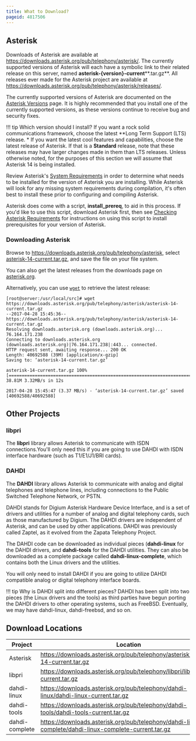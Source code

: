 ```yaml
---
title: What to Download?
pageid: 4817506
---
```


## Asterisk

Downloads of Asterisk are available at <https://downloads.asterisk.org/pub/telephony/asterisk/>. The currently supported versions of Asterisk will each have a symbolic link to their related release on this server, named **asterisk-{version}-current****.tar.gz**. All releases ever made for the Asterisk project are available at <https://downloads.asterisk.org/pub/telephony/asterisk/releases/>.

The currently supported versions of Asterisk are documented on the [Asterisk Versions](/About-the-Project/Asterisk-Versions) page. It is highly recommended that you install one of the currently supported versions, as these versions continue to receive bug and security fixes.

!!! tip Which version should I install?
    If you want a rock solid communications framework, choose the latest **Long Term Support (LTS)
    release.
    * If you want the latest cool features and capabilities, choose the latest release of Asterisk. If that is a **Standard** release, note that these releases may have larger changes made in them than LTS releases.
    Unless otherwise noted, for the purposes of this section we will assume that Asterisk 14 is being installed.

[//]: # (end-tip)

Review Asterisk's [System Requirements](/Operation/System-Requirements) in order to determine what needs to be installed for the version of Asterisk you are installing. While Asterisk will look for any missing system requirements during compilation, it's often best to install these prior to configuring and compiling Asterisk.

Asterisk does come with a script, **install_prereq**, to aid in this process. If you'd like to use this script, download Asterisk first, then see [Checking Asterisk Requirements](/Getting-Started/Installing-Asterisk/Installing-Asterisk-From-Source/Checking-Asterisk-Requirements) for instructions on using this script to install prerequisites for your version of Asterisk.

### Downloading Asterisk

Browse to <https://downloads.asterisk.org/pub/telephony/asterisk>, select [asterisk-14-current.tar.gz](https://downloads.asterisk.org/pub/telephony/asterisk/asterisk-14-current.tar.gz), and save the file on your file system.

You can also get the latest releases from the downloads page on [asterisk.org](http://asterisk.org/downloads).

Alternatively, you can use [`wget`](https://www.gnu.org/software/wget/) to retrieve the latest release:

```
[root@server:/usr/local/src]# wget https://downloads.asterisk.org/pub/telephony/asterisk/asterisk-14-current.tar.gz
--2017-04-28 15:45:36-- https://downloads.asterisk.org/pub/telephony/asterisk/asterisk-14-current.tar.gz
Resolving downloads.asterisk.org (downloads.asterisk.org)... 76.164.171.238
Connecting to downloads.asterisk.org (downloads.asterisk.org)|76.164.171.238|:443... connected.
HTTP request sent, awaiting response... 200 OK
Length: 40692588 (39M) [application/x-gzip]
Saving to: ‘asterisk-14-current.tar.gz’

asterisk-14-current.tar.gz 100%[======================================================================>] 38.81M 3.32MB/s in 12s 

2017-04-28 15:45:47 (3.37 MB/s) - ‘asterisk-14-current.tar.gz’ saved [40692588/40692588]

```

## Other Projects

### libpri

The **libpri** library allows Asterisk to communicate with ISDN connections.You'll only need this if you are going to use DAHDI with ISDN interface hardware (such as T1/E1/J1/BRI cards).

### DAHDI

The **DAHDI** library allows Asterisk to communicate with analog and digital telephones and telephone lines, including connections to the Public Switched Telephone Network, or PSTN.

DAHDI stands for Digium Asterisk Hardware Device Interface, and is a set of drivers and utilities for a number of analog and digital telephony cards, such as those manufactured by Digium. The DAHDI drivers are independent of Asterisk, and can be used by other applications. DAHDI was previously called Zaptel, as it evolved from the Zapata Telephony Project.

The DAHDI code can be downloaded as individual pieces (**dahdi-linux** for the DAHDI drivers, and **dahdi-tools** for the DAHDI utilities. They can also be downloaded as a complete package called **dahdi-linux-complete**, which contains both the Linux drivers and the utilities.

You will only need to install DAHDI if you are going to utilize DAHDI compatible analog or digital telephony interface boards.

!!! tip Why is DAHDI split into different pieces?
    DAHDI has been split into two pieces (the Linux drivers and the tools) as third parties have begun porting the DAHDI drivers to other operating systems, such as FreeBSD. Eventually, we may have dahdi-linux, dahdi-freebsd, and so on.

[//]: # (end-tip)

## Download Locations

| Project | Location |
| --- | --- |
| Asterisk | <https://downloads.asterisk.org/pub/telephony/asterisk/asterisk-14-current.tar.gz> |
| libpri | <https://downloads.asterisk.org/pub/telephony/libpri/libpri-current.tar.gz> |
| dahdi-linux | <https://downloads.asterisk.org/pub/telephony/dahdi-linux/dahdi-linux-current.tar.gz> |
| dahdi-tools | <https://downloads.asterisk.org/pub/telephony/dahdi-tools/dahdi-tools-current.tar.gz> |
| dahdi-complete | <https://downloads.asterisk.org/pub/telephony/dahdi-linux-complete/dahdi-linux-complete-current.tar.gz> |
